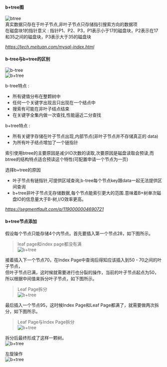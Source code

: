 #### b+tree图
![btree](https://github.com/tinysKai/JavaNote/blob/master/image/article/2018/0709/btree.jpg)  
真实数据只存在于叶子节点,非叶子节点只存储指引搜索方向的数据项  
在磁盘块1的指针意义 : 指针P1、P2、P3，P1表示小于17的磁盘块，P2表示在17和35之间的磁盘块，P3表示大于35的磁盘块  

*https://tech.meituan.com/mysql-index.html*

#### b-tree与b+tree的区别
![b-tree](https://github.com/tinysKai/JavaNote/blob/master/image/article/2018/0709/b-tree.jpg)  
![b+tree](https://github.com/tinysKai/JavaNote/blob/master/image/article/2018/0709/b+tree.jpg)  

b-tree特点 :
+ 所有键值分布在整颗树中
+ 任何一个关键字出现且只出现在一个结点中
+ 搜索有可能在非叶子结点结束
+ 在关键字全集内做一次查找,性能逼近二分查找

b+tree特点 : 
+ 所有关键字存储在叶子节点出现,内部节点(非叶子节点并不存储真正的 data)
+ 为所有叶子结点增加了一个链指针

索引使用btree的主要原因是减少IO次数的读取,次要原因是磁盘读取会预读,而btree的结构特点适合预读这个特性(可配置申请一个节点为一页)  

选择b+tree的原因
+ 叶子节点有链指针,可提供区域查询,b-tree每个节点key跟data一起无法提供区间查询
+ b+tree非叶子节点无存储数据,每个节点能索引更大的范围.意味着B+树单次磁盘IO的信息量大于B-树,I/O效率更高。

*https://segmentfault.com/a/1190000004690721*


#### b+tree节点添加
假设每个节点只能存储4个内节点。首先要插入第一个节点28，如下图所示。  
>leaf page和index page都没有满   
![b+tree](https://github.com/tinysKai/JavaNote/blob/master/image/article/2018/0709/btree1.PNG)  
 

接着插入下一个节点70，在Index Page中查询后得知应该插入到50 - 70之间的叶子节点，  
但叶子节点已满，这时候就需要进行也分裂的操作，当前的叶子节点起点为50，所以根据中间值来拆分叶子节点，如下图所示。  
>Leaf Page拆分  
![b+tree](https://github.com/tinysKai/JavaNote/blob/master/image/article/2018/0709/btree2.PNG)  




最后插入一个节点95，这时候Index Page和Leaf Page都满了，就需要做两次拆分，如下图所示。  
>Leaf Page与Index Page拆分    
![b+tree](https://github.com/tinysKai/JavaNote/blob/master/image/article/2018/0709/btree3.PNG)  


拆分后最终形成了这样一颗树。  
![b+tree](https://github.com/tinysKai/JavaNote/blob/master/image/article/2018/0709/btree4.PNG)


左旋操作  
![b+tree](https://github.com/tinysKai/JavaNote/blob/master/image/article/2018/0709/btree-left.PNG)